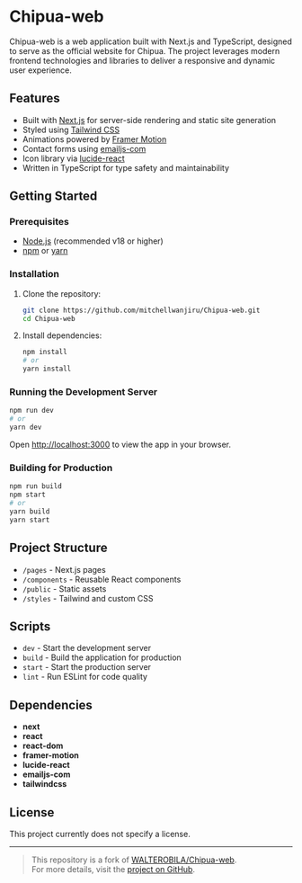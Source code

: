 # Chipua-web

Chipua-web is a web application built with Next.js and TypeScript, designed to serve as the official website for Chipua. The project leverages modern frontend technologies and libraries to deliver a responsive and dynamic user experience.

## Features

- Built with [Next.js](https://nextjs.org/) for server-side rendering and static site generation
- Styled using [Tailwind CSS](https://tailwindcss.com/)
- Animations powered by [Framer Motion](https://www.framer.com/motion/)
- Contact forms using [emailjs-com](https://www.emailjs.com/)
- Icon library via [lucide-react](https://lucide.dev/)
- Written in TypeScript for type safety and maintainability

## Getting Started

### Prerequisites

- [Node.js](https://nodejs.org/) (recommended v18 or higher)
- [npm](https://www.npmjs.com/) or [yarn](https://yarnpkg.com/)

### Installation

1. Clone the repository:
   ```bash
   git clone https://github.com/mitchellwanjiru/Chipua-web.git
   cd Chipua-web
   ```

2. Install dependencies:
   ```bash
   npm install
   # or
   yarn install
   ```

### Running the Development Server

```bash
npm run dev
# or
yarn dev
```

Open [http://localhost:3000](http://localhost:3000) to view the app in your browser.

### Building for Production

```bash
npm run build
npm start
# or
yarn build
yarn start
```

## Project Structure

- `/pages` - Next.js pages
- `/components` - Reusable React components
- `/public` - Static assets
- `/styles` - Tailwind and custom CSS

## Scripts

- `dev` - Start the development server
- `build` - Build the application for production
- `start` - Start the production server
- `lint` - Run ESLint for code quality

## Dependencies

- **next**
- **react**
- **react-dom**
- **framer-motion**
- **lucide-react**
- **emailjs-com**
- **tailwindcss**

## License

This project currently does not specify a license.

---

> This repository is a fork of [WALTEROBILA/Chipua-web](https://github.com/WALTEROBILA/Chipua-web).  
> For more details, visit the [project on GitHub](https://github.com/mitchellwanjiru/Chipua-web).
